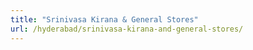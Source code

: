 ```yaml
---
title: "Srinivasa Kirana & General Stores"
url: /hyderabad/srinivasa-kirana-and-general-stores/
---
```

